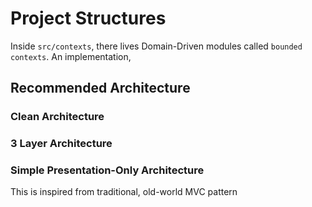 # Project Structures
Inside `src/contexts`, there lives Domain-Driven modules called `bounded contexts`. An implementation, 

## Recommended Architecture
### Clean Architecture

### 3 Layer Architecture

### Simple Presentation-Only Architecture
This is inspired from traditional, old-world MVC pattern 